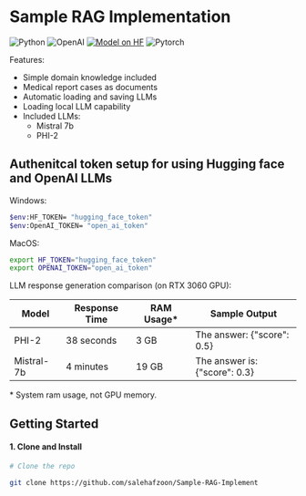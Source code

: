 # Sample RAG Implementation
![Python](https://img.shields.io/badge/Python-Compatible-green.svg)
![OpenAI](https://img.shields.io/badge/OpenAI-412991.svg?style=flat-square&logo=OpenAI&logoColor=white")
[![Model on HF](https://huggingface.co/datasets/huggingface/badges/resolve/main/model-on-hf-md.svg)](https://huggingface.co/models)
![Pytorch](https://img.shields.io/badge/PyTorch-EE4C2C?style=for-the-badge&logo=pytorch&logoColor=white)


  
Features:
- Simple domain knowledge included
- Medical report cases as documents
- Automatic loading and saving LLMs
- Loading local LLM capability
- Included LLMs:
  - Mistral 7b
  - PHI-2


## Authenitcal token setup for using Hugging face and OpenAI LLMs
Windows:
```bash
$env:HF_TOKEN= "hugging_face_token"
$env:OpenAI_TOKEN= "open_ai_token"
```
MacOS:
```bash
export HF_TOKEN="hugging_face_token"
export OPENAI_TOKEN="open_ai_token"
```

LLM response generation comparison (on RTX 3060 GPU):

| Model      | Response Time  | RAM Usage* | Sample Output                      |
|------------|------------|-----------|------------------------------------|
| PHI-2      | 38 seconds | 3 GB      | The answer: {"score": 0.5} |
| Mistral-7b | 4 minutes  | 19 GB     | The answer is: {"score": 0.3} |

\* System ram usage, not GPU memory.

## Getting Started

#### 1. Clone and Install

```bash
# Clone the repo

git clone https://github.com/salehafzoon/Sample-RAG-Implement   
```

